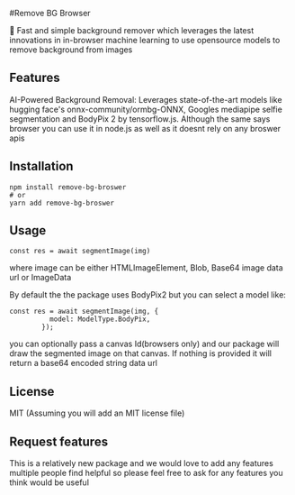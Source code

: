 #Remove BG Browser

🚀 Fast and simple background remover which leverages the latest innovations in in-browser machine learning to use opensource models to remove background from images


## Features
AI-Powered Background Removal: Leverages state-of-the-art models like hugging face's onnx-community/ormbg-ONNX, Googles mediapipe selfie segmentation and BodyPix 2 by tensorflow.js. Although the same says browser you can use it in node.js as well as it doesnt rely on any broswer apis

## Installation
```
npm install remove-bg-broswer
# or
yarn add remove-bg-broswer
```

## Usage
```import { segmentImage } from "remove-bg-browser";
const res = await segmentImage(img)
```
where image can be either HTMLImageElement, Blob, Base64 image data url or ImageData


By default the the package uses BodyPix2 but you can select a model like:
```import { segmentImage, ModelType } from "remove-bg-browser";
const res = await segmentImage(img, {
          model: ModelType.BodyPix,
        });
```
you can optionally pass a canvas Id(browsers only) and our package will draw the segmented image on that canvas. If nothing is provided it will return a base64 encoded string data url



## License
MIT (Assuming you will add an MIT license file)

## Request features
This is a relatively new package and we would love to add any features multiple people find helpful so please feel free to ask for any features you think would be useful
